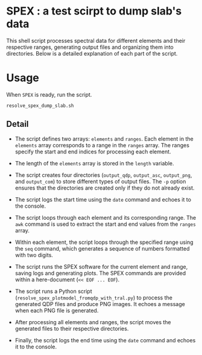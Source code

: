 # SPEX : a test scirpt to dump slab's data

This shell script processes spectral data for different elements and their respective ranges, generating output files and organizing them into directories. Below is a detailed explanation of each part of the script.

# Usage 

When `SPEX` is ready, run the script. 

``` bash:
resolve_spex_dump_slab.sh
```

## Detail 

- The script defines two arrays: `elements` and `ranges`. Each element in the `elements` array corresponds to a range in the `ranges` array. The ranges specify the start and end indices for processing each element.

- The length of the `elements` array is stored in the `length` variable.

- The script creates four directories (`output_qdp`, `output_asc`, `output_png`, and `output_com`) to store different types of output files. The `-p` option ensures that the directories are created only if they do not already exist.

- The script logs the start time using the `date` command and echoes it to the console.

- The script loops through each element and its corresponding range. The `awk` command is used to extract the start and end values from the `ranges` array.

- Within each element, the script loops through the specified range using the `seq` command, which generates a sequence of numbers formatted with two digits.

- The script runs the SPEX software for the current element and range, saving logs and generating plots. The SPEX commands are provided within a here-document (`<< EOF ... EOF`).

- The script runs a Python script (`resolve_spex_plotmodel_fromqdp_with_tral.py`) to process the generated QDP files and produce PNG images. It echoes a message when each PNG file is generated.

- After processing all elements and ranges, the script moves the generated files to their respective directories.

- Finally, the script logs the end time using the `date` command and echoes it to the console.
